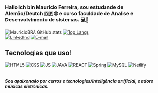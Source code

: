 ### Hallo ich bin Mauricio Ferreira, sou estudande de Alemão/Deutch 🇩🇪 🤓 e curso faculdade de Analise e Desenvolvimento de sistemas. 💻🤖

![MauricioBRA GitHub stats](https://github-readme-stats.vercel.app/api?username=MauricioBRA&show_icons=true&theme=algolia)
[![Top Langs](https://github-readme-stats.vercel.app/api/top-langs/?username=MauricioBRA&layout=compact&show_icons=true&theme=algolia)](https://github.com/MauricioBRA/github-readme-stats)
<br/>
[![LinkedInd](https://img.shields.io/badge/LinkedIn-0077B5?style=for-the-badge&logo=linkedin&logoColor=white)](https://www.linkedin.com/in/mauricio-oliveira-ferreira-5a703619b/)
[![E-mail](https://img.shields.io/badge/Microsoft_Outlook-0078D4?style=for-the-badge&logo=microsoft-outlook&logoColor=white)](https://outlook.live.com/owa/)
  
## Tecnologias que uso!

<div style="display: inline_block">
  <img align="center" alt="HTML5" src="https://img.shields.io/badge/HTML-239120?style=for-the-badge&logo=html5&logoColor=white" />
  <img align="center" alt="CSS" src="https://img.shields.io/badge/CSS-239120?&style=for-the-badge&logo=css3&logoColor=white" />
  <img align="center" alt="JS" src="https://img.shields.io/badge/JavaScript-323330?style=for-the-badge&logo=javascript&logoColor=F7DF1E" />
  <img align="center" alt="JAVA" src="https://img.shields.io/badge/Java-ED8B00?style=for-the-badge&logo=java&logoColor=white" />
  <img align="center" alt="REACT" src="https://img.shields.io/badge/React-20232A?style=for-the-badge&logo=react&logoColor=61DAFB" />
  <img align="center" alt="Spring" src="https://img.shields.io/badge/Spring-6DB33F?style=for-the-badge&logo=spring&logoColor=white" />
  <img align="center" alt="MySQL" src="https://img.shields.io/badge/MySQL-00000F?style=for-the-badge&logo=mysql&logoColor=white" />
  <img align="center" alt="Netlify" src="https://img.shields.io/badge/Netlify-00C7B7?style=for-the-badge&logo=netlify&logoColor=white" />
</div><br/>

##### Sou apaixonado por carros e tecnologias/inteligência artificial, e adoro músicas eletrônicas.
